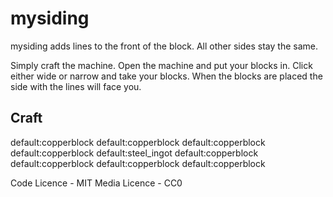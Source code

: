 mysiding
========

mysiding adds lines to the front of the block. All other sides stay the same.

Simply craft the machine. Open the machine and put your blocks in. Click either wide or narrow and take your blocks.
When the blocks are placed the side with the lines will face you.

Craft
-------

default:copperblock	default:copperblock	default:copperblock
default:copperblock	default:steel_ingot	default:copperblock
default:copperblock	default:copperblock	default:copperblock

Code Licence - MIT
Media Licence - CC0
